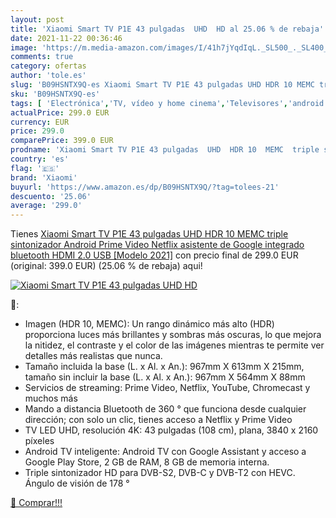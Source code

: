 ```yaml
---
layout: post
title: 'Xiaomi Smart TV P1E 43 pulgadas  UHD  HD al 25.06 % de rebaja'
date: 2021-11-22 00:36:46
image: 'https://m.media-amazon.com/images/I/41h7jYqdIqL._SL500_._SL400_.jpg'
comments: true
category: ofertas
author: 'tole.es'
slug: 'B09HSNTX9Q-es Xiaomi Smart TV P1E 43 pulgadas UHD HDR 10 MEMC triple...'
sku: 'B09HSNTX9Q-es'
tags: [ 'Electrónica','TV, vídeo y home cinema','Televisores','android','xiaomi', ]
actualPrice: 299.0 EUR
currency: EUR
price: 299.0
comparePrice: 399.0 EUR
prodname: 'Xiaomi Smart TV P1E 43 pulgadas  UHD  HDR 10  MEMC  triple sintonizador  Android  Prime Video  Netflix  asistente de Google integrado  bluetooth  HDMI 2.0  USB  [Modelo 2021]'
country: 'es'
flag: '🇪🇸'
brand: 'Xiaomi'
buyurl: 'https://www.amazon.es/dp/B09HSNTX9Q/?tag=tolees-21'
descuento: '25.06'
average: '299.0'
---
```


Tienes [Xiaomi Smart TV P1E 43 pulgadas  UHD  HDR 10  MEMC  triple sintonizador  Android  Prime Video  Netflix  asistente de Google integrado  bluetooth  HDMI 2.0  USB  [Modelo 2021]](https://www.amazon.es/dp/B09HSNTX9Q/?tag=tolees-21) con precio final de  299.0 EUR (original: 399.0 EUR) (25.06 %  de rebaja) aqui!

[![Xiaomi Smart TV P1E 43 pulgadas  UHD  HD](https://m.media-amazon.com/images/I/41h7jYqdIqL._SL500_._SL400_.jpg)](https://www.amazon.es/dp/B09HSNTX9Q/?tag=tolees-21)

🔎:

- Imagen (HDR 10, MEMC): Un rango dinámico más alto (HDR) proporciona luces más brillantes y sombras más oscuras, lo que mejora la nitidez, el contraste y el color de las imágenes mientras te permite ver detalles más realistas que nunca.
- Tamaño incluida la base (L. x Al. x An.): 967mm X 613mm X 215mm, tamaño sin incluir la base (L. x Al. x An.): 967mm X 564mm X 88mm
- Servicios de streaming: Prime Video, Netflix, YouTube, Chromecast y muchos más
- Mando a distancia Bluetooth de 360 ° que funciona desde cualquier dirección; con solo un clic, tienes acceso a Netflix y Prime Video
- TV LED UHD, resolución 4K: 43 pulgadas (108 cm), plana, 3840 x 2160 píxeles
- Android TV inteligente: Android TV con Google Assistant y acceso a Google Play Store, 2 GB de RAM, 8 GB de memoria interna.
- Triple sintonizador HD para DVB-S2, DVB-C y DVB-T2 con HEVC. Ángulo de visión de 178 °

[🛒 Comprar!!!](https://www.amazon.es/dp/B09HSNTX9Q/?tag=tolees-21)
